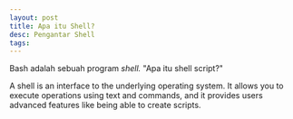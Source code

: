 ```yaml
---
layout: post
title: Apa itu Shell?
desc: Pengantar Shell
tags:
---
```


Bash adalah sebuah program *shell.* "Apa itu shell script?"

  A shell is an interface to the underlying operating system. It allows you to execute operations using text and commands, and it provides users advanced features like being able to create scripts.
